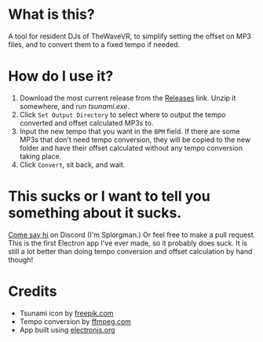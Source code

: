 # What is this?

A tool for resident DJs of TheWaveVR, to simplify setting the offset on MP3 files, and to convert them to a fixed tempo if needed.

# How do I use it?

1. Download the most current release from the [Releases](https://github.com/Splorgman/tsunami/releases) link. Unzip it somewhere, and run *tsunami.exe*. 
2. Click `Set Output Directory` to select where to output the tempo converted and offset calculated MP3s to.
3. Input the new tempo that you want in the `BPM` field. If there are some MP3s that don't need tempo conversion, they will be copied to the new folder and have their offset calculated without any tempo conversion taking place.
4. Click `Convert`, sit back, and wait.

# This sucks or I want to tell you something about it sucks.

[Come say hi](https://discordapp.com/invite/thewavevr) on Discord (I'm Splorgman.) Or feel free to make a pull request. This is the first Electron app I've ever made, so it probably does suck. It is still a lot better than doing tempo conversion and offset calculation by hand though!

# Credits

* Tsunami icon by [freepik.com](http://freepik.com)
* Tempo conversion by [ffmpeg.com](http://ffmpeg.com)
* App built using [electronjs.org](http://electronjs.org)